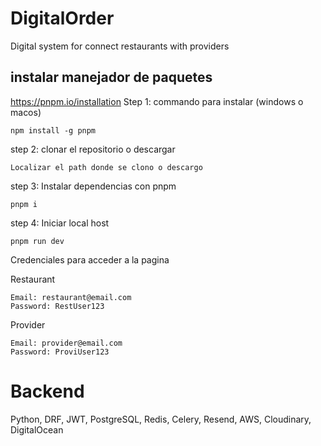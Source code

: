 # DigitalOrder
Digital system for connect restaurants with providers
## instalar manejador de paquetes
https://pnpm.io/installation
Step 1: commando para instalar (windows o macos)
```shell
npm install -g pnpm
```
step 2: clonar el repositorio o descargar
```
Localizar el path donde se clono o descargo
```

step 3: Instalar dependencias con pnpm
``` shell
pnpm i
```

step 4: Iniciar local host
``` shell
pnpm run dev
```

Credenciales para acceder a la pagina

Restaurant
```
Email: restaurant@email.com
Password: RestUser123
```
Provider
```
Email: provider@email.com
Password: ProviUser123
```
# Backend
Python, DRF, JWT, PostgreSQL, Redis, Celery, 
Resend, AWS, Cloudinary, DigitalOcean